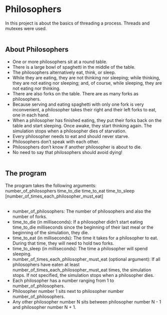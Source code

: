 # Philosophers

In this project is about the basics of threading a process. Threads and mutexes were used. <br><br>

## About Philosophers
- One or more philosophers sit at a round table.<br>
- There is a large bowl of spaghetti in the middle of the table.<br>
- The philosophers alternatively eat, think, or sleep.<br>
- While they are eating, they are not thinking nor sleeping; while thinking, they are not eating nor sleeping; and, of course, while sleeping, they are not eating nor thinking.<br>
- There are also forks on the table. There are as many forks as philosophers.<br>
- Because serving and eating spaghetti with only one fork is very inconvenient, a philosopher takes their right and their left forks to eat, one in each hand.<br>
- When a philosopher has finished eating, they put their forks back on the table and start sleeping. Once awake, they start thinking again. The simulation stops when a philosopher dies of starvation.<br>
- Every philosopher needs to eat and should never starve.<br>
- Philosophers don’t speak with each other.<br>
- Philosophers don’t know if another philosopher is about to die.<br>
- No need to say that philosophers should avoid dying!<br><br>

## The program
The program takes the following arguments:<br>
number_of_philosophers <!--   -->  time_to_die   time_to_eat   time_to_sleep   [number_of_times_each_philosopher_must_eat]<br><br>
- number_of_philosophers: The number of philosophers and also the number of forks.<br>
- time_to_die (in milliseconds): If a philosopher didn’t start eating time_to_die milliseconds since the beginning of their last meal or the beginning of the simulation, they die.<br>
- time_to_eat (in milliseconds): The time it takes for a philosopher to eat. During that time, they will need to hold two forks.<br>
- time_to_sleep (in milliseconds): The time a philosopher will spend sleeping.<br>
- number_of_times_each_philosopher_must_eat (optional argument): If all philosophers have eaten at least number_of_times_each_philosopher_must_eat times, the simulation stops. If not specified, the simulation stops when a
philosopher dies.<br>
- Each philosopher has a number ranging from 1 to number_of_philosophers.<br>
- Philosopher number 1 sits next to philosopher number number_of_philosophers.<br>
- Any other philosopher number N sits between philosopher number N - 1 and philosopher number N + 1.<br>

